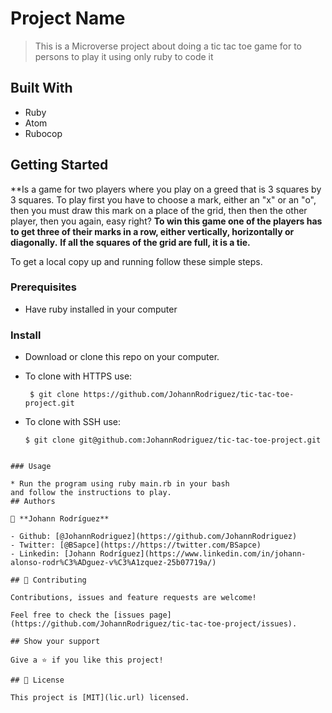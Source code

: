 # Project Name

> This is a Microverse project about doing a tic tac toe game for to persons to play it using only ruby to code it

## Built With

- Ruby
- Atom
- Rubocop

## Getting Started

**Is a game for two players where you play on a greed that is 3 squares by 3 squares. To play first you have
to choose a mark, either an "x" or an "o", then you must draw this mark on a place of the grid, then then
the other player, then you again, easy right?
**To win this game one of the players has to get three of their marks in a row, either vertically, horizontally or
diagonally.**
**If all the squares of the grid are full, it is a tie.**

To get a local copy up and running follow these simple steps.

### Prerequisites

* Have ruby installed in your computer

### Install

* Download or clone this repo on your computer.

- To clone with HTTPS use:
  ```
   $ git clone https://github.com/JohannRodriguez/tic-tac-toe-project.git
  ```
- To clone with SSH use:
  ```
  $ git clone git@github.com:JohannRodriguez/tic-tac-toe-project.git
 ```

### Usage

* Run the program using ruby main.rb in your bash
 and follow the instructions to play.
## Authors

👤 **Johann Rodríguez**

- Github: [@JohannRodriguez](https://github.com/JohannRodriguez)
- Twitter: [@BSapce](https://https://twitter.com/BSapce)
- Linkedin: [Johann Rodríguez](https://www.linkedin.com/in/johann-alonso-rodr%C3%ADguez-v%C3%A1zquez-25b07719a/)

## 🤝 Contributing

Contributions, issues and feature requests are welcome!

Feel free to check the [issues page](https://github.com/JohannRodriguez/tic-tac-toe-project/issues).

## Show your support

Give a ⭐️ if you like this project!

## 📝 License

This project is [MIT](lic.url) licensed.
